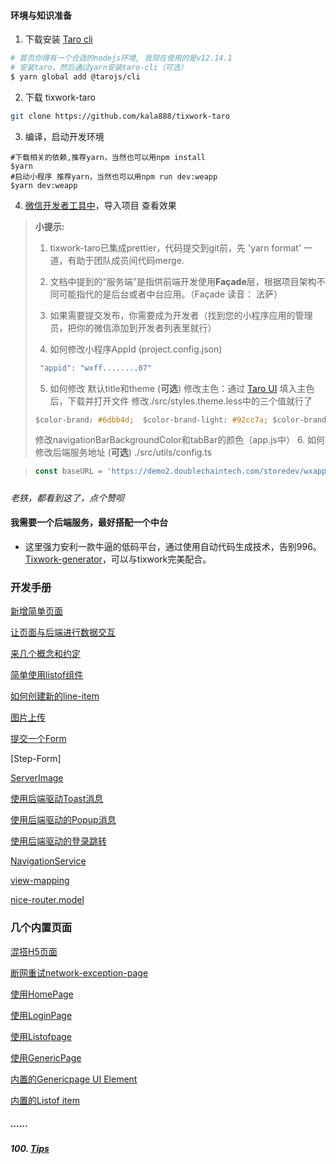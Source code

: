 #### 环境与知识准备


1.  下载安装 [Taro cli](http://taro-docs.jd.com/taro/docs/GETTING-STARTED.html)
```bash
# 首页你得有一个合适的nodejs环境, 我现在使用的是v12.14.1
# 安装taro，然后通过yarn安装taro-cli（可选）
$ yarn global add @tarojs/cli
```

2.  下载 tixwork-taro

```bash
git clone https://github.com/kala888/tixwork-taro
```

3.  编译，启动开发环境

```shell
#下载相关的依赖,推荐yarn，当然也可以用npm install
$yarn
#启动小程序 推荐yarn，当然也可以用npm run dev:weapp
$yarn dev:weapp
```

4.  [微信开发者工具中](https://developers.weixin.qq.com/miniprogram/dev/devtools/download.html)，导入项目
    查看效果

> **小提示:**
> 
> 1.  tixwork-taro已集成prettier，代码提交到git前，先 'yarn format' 一道，有助于团队成员间代码merge.
>     
> 2.  文档中提到的“服务端”是指供前端开发使用**Façade**层，根据项目架构不同可能指代的是后台或者中台应用。（Façade 读音： 法萨）
> 
> 4.  如果需要提交发布，你需要成为开发者（找到您的小程序应用的管理员，把你的微信添加到开发者列表里就行）
>     
> 5.  如何修改小程序AppId (project.config.json)
>     
> 
> ```javascript
>  "appid": "wxff........07"
> ```
> 
> 5.  如何修改 默认title和theme (**可选**)
>     修改主色：通过 [Taro UI](https://nervjs.github.io/taro-ui-theme-preview/) 填入主色后，下载并打开文件
>     修改./src/styles.theme.less中的三个值就行了
>     
> 
> ```css
> $color-brand: #6dbb4d;  $color-brand-light: #92cc7a; $color-brand-dark: #57963e;
> ```
> 
> 修改navigationBarBackgroundColor和tabBar的颜色（app.js中）
> 6.  如何修改后端服务地址 (**可选**) ./src/utils/config.ts

> ```javascript
> const baseURL = 'https://demo2.doublechaintech.com/storedev/wxappService/'
> ```


#####

*老铁，都看到这了，点个赞呗*

#### 我需要一个后端服务，最好搭配一个中台

-   这里强力安利一款牛逼的低码平台，通过使用自动代码生成技术，告别996。
[Tixwork-generator](https://github.com/kala888/tixwork-generator)，可以与tixwork完美配合。


### 开发手册

[新增简单页面](/docs/tixwork-taro/hello-daas-page.md)

[让页面与后端进行数据交互](/docs/tixwork-taro/fetch-data-for-first-page.md)

[来几个概念和约定](/docs/tixwork-taro/concept.md)

[简单使用listof组件](/docs/tixwork-taro/use-listof.md)

[如何创建新的line-item](/docs/tixwork-taro/how-to-create-new-line-item.md)

[图片上传](/docs/tixwork-taro/file-upload-service.md)

[提交一个Form](/docs/tixwork-taro/submit-form.md)

[Step-Form]

[ServerImage](/docs/tixwork-taro/server-image.md)

[使用后端驱动Toast消息](/docs/tixwork-taro/taost-from-backend.md)

[使用后端驱动的Popup消息](/docs/tixwork-taro/popup-from-backend.md)

[使用后端驱动的登录跳转](/docs/tixwork-taro/listof-page.md)

[NavigationService](/docs/tixwork-taro/navigation-service.md)

[view-mapping](/docs/tixwork-taro/view-mapping.md)

[nice-router.model](/docs/tixwork-taro/nice-router.model.md)

### 几个内置页面

[混搭H5页面](/docs/tixwork-taro/h5-page.md)

[断网重试network-exception-page](/docs/tixwork-taro/network-exception-page.md)

[使用HomePage](/docs/tixwork-taro/home-page.md)

[使用LoginPage](/docs/tixwork-taro/login-page.md)

[使用Listofpage](/docs/tixwork-taro/listof-page.md)

[使用GenericPage](/docs/tixwork-taro/generic-page.md)

[内置的Genericpage UI Element](/docs/tixwork-taro/generic-page-ele.md)

[内置的Listof item](/docs/tixwork-taro/listof-item.md)

##### ......

##### 100. [Tips](/docs/tixwork-taro/tips.md)
